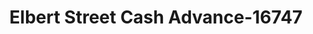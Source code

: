 ---
f_zip-code: 30635
f_state-code: GA
title: Elbert Street Cash Advance-16747
f_phone: 706-283-3443
f_city-only: Elberton
f_address: 2 West Public Square Elberton
f_location-unique-id: '16747'
slug: elbert-street-cash-advance-16747
updated-on: '2024-05-30T13:46:58.046Z'
created-on: '2024-05-30T13:36:59.803Z'
published-on: '2024-05-30T13:54:32.469Z'
f_city-state: cms/city/elberton-ga.md
f_company: cms/company/elbert-street-cash-advance.md
f_state: cms/state/georgia.md
layout: '[payday-loan].html'
tags: payday-loan
---